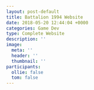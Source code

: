 ```yaml
---
layout: post-default
title: Battalion 1994 Website
date: 2018-05-20 12:44:04 +0000
categories: Game Dev
type: Complete Website
description: ''
image:
  meta: ''
  header: ''
  thumbnail: ''
participants:
  ollie: false
  tom: false
---
```

